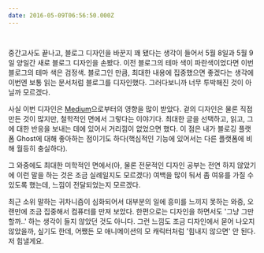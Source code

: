 ```yaml
---
date: 2016-05-09T06:56:50.000Z
---
```


<p><img src="https://static.sojin.io/images/migrated-photos/2016/05/---.png" alt=""></p>
<p><img src="https://static.sojin.io/images/migrated-photos/2016/05/----2.png" alt=""></p>
<p>중간고사도 끝나고, 블로그 디자인을 바꾼지 꽤 됐다는 생각이 들어서 5월 8일과 5월 9일 양일간 새로 블로그 디자인을 손봤다. 이전 블로그의 테마 색이 파란색이었다면 이번 블로그의 테마 색은 검정색. 블로그인 만큼, 최대한 내용에 집중했으면 좋겠다는 생각에 이번엔 보통 읽는 문서처럼 블로그를 디자인했다. 그러다보니까 너무 투박해진 것이 아닐까 모르겠다.</p>
<p>사실 이번 디자인은 <a href="https://medium.com/">Medium</a>으로부터의 영향을 많이 받았다. 겉의 디자인은 물론 직접 만든 것이 많지만, 철학적인 면에서 그렇다는 이야기다. 최대한 글을 선택하고, 읽고, 그에 대한 반응을 보내는 데에 있어서 거리낌이 없었으면 했다. 이 점은 내가 블로깅 플랫폼 Ghost에 대해 좋아하는 점이기도 하다(핵심적인 기능에 있어서는 다른 플랫폼에 비해 월등히 충실하다).</p>
<p>그 와중에도 최대한 미학적인 면에서(아, 물론 전문적인 디자인 공부는 전연 하지 않았기에 이런 말을 하는 것은 조금 실례일지도 모르겠다) 여백을 많이 둬서 좀 여유를 가질 수 있도록 했는데, 느낌이 전달되었는지 모르겠다.</p>
<p>최근 소위 말하는 귀차니즘이 심화되어서 대부분의 일에 흥미를 느끼지 못하는 와중, 오랜만에 조금 집중해서 컴퓨터를 만져 보았다. 한편으로는 디자인을 하면서도 '그냥 그만할까..' 하는 생각이 들지 않았던 것도 아니다. 그런 느낌도 조금 디자인에서 묻어 나오지 않았을까, 싶기도 한데, 어쨌든 모 애니메이션의 모 캐릭터처럼 '힘내지 않으면' 안 된다. 저 힘낼게요.</p>
